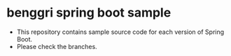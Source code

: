 # benggri spring boot sample

- This repository contains sample source code for each version of Spring Boot.
- Please check the branches.

